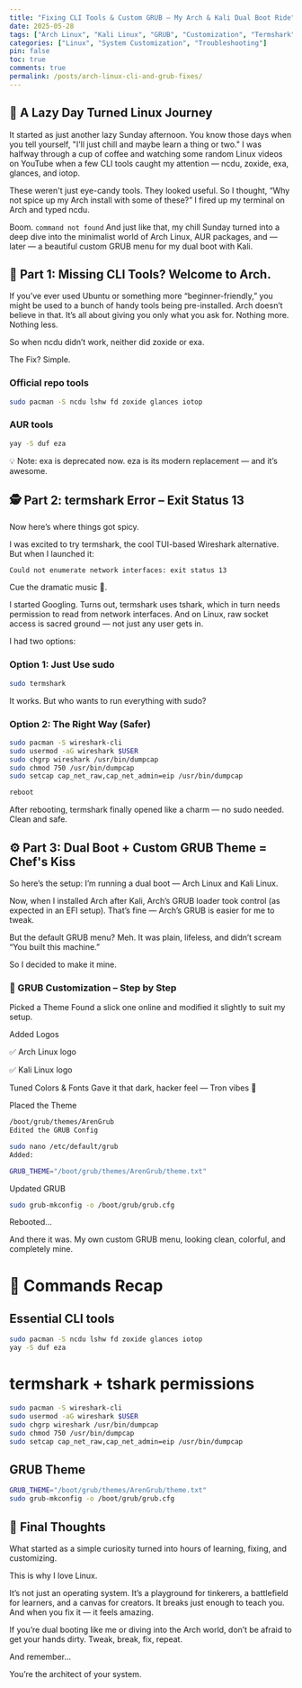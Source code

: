 ```yaml
---
title: "Fixing CLI Tools & Custom GRUB – My Arch & Kali Dual Boot Ride"
date: 2025-05-28
tags: ["Arch Linux", "Kali Linux", "GRUB", "Customization", "Termshark", "CLI Tools", "Troubleshooting", "Linux"]
categories: ["Linux", "System Customization", "Troubleshooting"]
pin: false
toc: true
comments: true
permalink: /posts/arch-linux-cli-and-grub-fixes/
---
```


## 🧭 A Lazy Day Turned Linux Journey

It started as just another lazy Sunday afternoon. You know those days when you tell yourself, "I'll just chill and maybe learn a thing or two." I was halfway through a cup of coffee and watching some random Linux videos on YouTube when a few CLI tools caught my attention — ncdu, zoxide, exa, glances, and iotop.

These weren't just eye-candy tools. They looked useful. So I thought, “Why not spice up my Arch install with some of these?” I fired up my terminal on Arch and typed ncdu.

Boom.
`command not found`
And just like that, my chill Sunday turned into a deep dive into the minimalist world of Arch Linux, AUR packages, and — later — a beautiful custom GRUB menu for my dual boot with Kali.

## 🚧 Part 1: Missing CLI Tools? Welcome to Arch.

If you’ve ever used Ubuntu or something more “beginner-friendly,” you might be used to a bunch of handy tools being pre-installed. Arch doesn’t believe in that. It’s all about giving you only what you ask for. Nothing more. Nothing less.

So when ncdu didn’t work, neither did zoxide or exa.

The Fix? Simple.

### Official repo tools

```bash
sudo pacman -S ncdu lshw fd zoxide glances iotop
```

### AUR tools

```bash
yay -S duf eza
```

💡 Note: exa is deprecated now. eza is its modern replacement — and it’s awesome.

## 🕵️ Part 2: termshark Error – Exit Status 13

Now here’s where things got spicy.

I was excited to try termshark, the cool TUI-based Wireshark alternative. But when I launched it:

```bash
Could not enumerate network interfaces: exit status 13
```

Cue the dramatic music 🎻.

I started Googling. Turns out, termshark uses tshark, which in turn needs permission to read from network interfaces. And on Linux, raw socket access is sacred ground — not just any user gets in.

I had two options:

### Option 1: Just Use sudo

```bash
sudo termshark
```

It works. But who wants to run everything with sudo?

### Option 2: The Right Way (Safer)

```bash
sudo pacman -S wireshark-cli
sudo usermod -aG wireshark $USER
sudo chgrp wireshark /usr/bin/dumpcap
sudo chmod 750 /usr/bin/dumpcap
sudo setcap cap_net_raw,cap_net_admin=eip /usr/bin/dumpcap
```

```bash
reboot
```

After rebooting, termshark finally opened like a charm — no sudo needed. Clean and safe.

## ⚙️ Part 3: Dual Boot + Custom GRUB Theme = Chef's Kiss

So here’s the setup: I’m running a dual boot — Arch Linux and Kali Linux.

Now, when I installed Arch after Kali, Arch’s GRUB loader took control (as expected in an EFI setup). That’s fine — Arch’s GRUB is easier for me to tweak.

But the default GRUB menu? Meh.
It was plain, lifeless, and didn’t scream “You built this machine.”

So I decided to make it mine.

### 🎨 GRUB Customization – Step by Step

Picked a Theme
Found a slick one online and modified it slightly to suit my setup.

Added Logos

✅ Arch Linux logo

✅ Kali Linux logo

Tuned Colors & Fonts
Gave it that dark, hacker feel — Tron vibes 🌌

Placed the Theme

```bash
/boot/grub/themes/ArenGrub
Edited the GRUB Config
```

```bash
sudo nano /etc/default/grub
Added:
```

```bash
GRUB_THEME="/boot/grub/themes/ArenGrub/theme.txt"
```

Updated GRUB

```bash
sudo grub-mkconfig -o /boot/grub/grub.cfg
```

Rebooted…

And there it was.
My own custom GRUB menu, looking clean, colorful, and completely mine.

# 🧪 Commands Recap

## Essential CLI tools

```bash
sudo pacman -S ncdu lshw fd zoxide glances iotop
yay -S duf eza
```

# termshark + tshark permissions

```bash
sudo pacman -S wireshark-cli
sudo usermod -aG wireshark $USER
sudo chgrp wireshark /usr/bin/dumpcap
sudo chmod 750 /usr/bin/dumpcap
sudo setcap cap_net_raw,cap_net_admin=eip /usr/bin/dumpcap
```

## GRUB Theme

```bash
GRUB_THEME="/boot/grub/themes/ArenGrub/theme.txt"
sudo grub-mkconfig -o /boot/grub/grub.cfg
```

## 🧠 Final Thoughts

What started as a simple curiosity turned into hours of learning, fixing, and customizing.

This is why I love Linux.

It’s not just an operating system. It’s a playground for tinkerers, a battlefield for learners, and a canvas for creators. It breaks just enough to teach you. And when you fix it — it feels amazing.

If you’re dual booting like me or diving into the Arch world, don’t be afraid to get your hands dirty. Tweak, break, fix, repeat.

And remember…

You’re the architect of your system.
